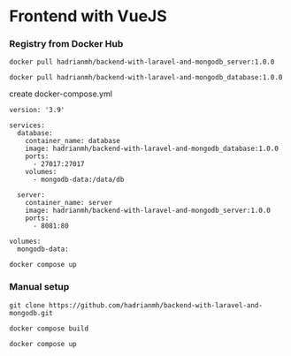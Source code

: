 # Frontend with VueJS

### Registry from Docker Hub
```
docker pull hadrianmh/backend-with-laravel-and-mongodb_server:1.0.0
```

```
docker pull hadrianmh/backend-with-laravel-and-mongodb_database:1.0.0
```

create docker-compose.yml
```
version: '3.9'

services:
  database:
    container_name: database
    image: hadrianmh/backend-with-laravel-and-mongodb_database:1.0.0
    ports:
      - 27017:27017
    volumes:
      - mongodb-data:/data/db

  server:
    container_name: server
    image: hadrianmh/backend-with-laravel-and-mongodb_server:1.0.0
    ports:
      - 8081:80

volumes:
  mongodb-data:
```

```
docker compose up
```

### Manual setup
```
git clone https://github.com/hadrianmh/backend-with-laravel-and-mongodb.git
```

```
docker compose build
```

```
docker compose up
```
